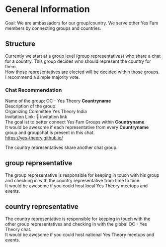 # General Information
Goal: We are ambassadors for our group/country. We serve other Yes Fam members by connecting groups and countries.  
## Structure
Currently we start at a group level (group representatives) who share a chat for a country. This group decides who should represent the country for them.  
How those representatives are elected will be decided within those groups. I recommend a simple majority vote.
  
### Chat Recommendation
Name of the group: OC - Yes Theory **Countryname**  
Description of the group:  
Organizing Committee Yes Theory India  
Invitation Link: 📲 invitation link  
The goal ist to better connect Yes Fam Groups within **Countryname**.  
It would be awesome if each representative from every **Countryname** group and groupchat is present in this chat.  
https://yes-theory.github.io/  
  
The country representatives share another chat group.  

## group representative
The group representative is responsible for keeping in touch with his group and checking in with the country representative from time to time.  
It would be awesome if you could host local Yes Theory meetups and events.  
## country representative
The country representative is responsible for keeping in touch with the other group representatives and checking in with the global OC - Yes Theory chat.  
It would be awesome if you could host national Yes Theory meetups and events.  